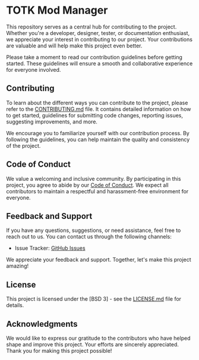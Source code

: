 # TOTK Mod Manager

This repository serves as a central hub for contributing to the project. Whether you're a developer, designer, tester, or documentation enthusiast, we appreciate your interest in contributing to our project. Your contributions are valuable and will help make this project even better.

Please take a moment to read our contribution guidelines before getting started. These guidelines will ensure a smooth and collaborative experience for everyone involved.

## Contributing

To learn about the different ways you can contribute to the project, please refer to the [CONTRIBUTING.md](CONTRIBUTING.md) file. It contains detailed information on how to get started, guidelines for submitting code changes, reporting issues, suggesting improvements, and more.

We encourage you to familiarize yourself with our contribution process. By following the guidelines, you can help maintain the quality and consistency of the project.

## Code of Conduct

We value a welcoming and inclusive community. By participating in this project, you agree to abide by our [Code of Conduct](../CODE_OF_CONDUCT.md). We expect all contributors to maintain a respectful and harassment-free environment for everyone.

## Feedback and Support

If you have any questions, suggestions, or need assistance, feel free to reach out to us. You can contact us through the following channels:

- Issue Tracker: [GitHub Issues](https://github.com/vasilvestre/totk-mod-manager-for-yuzu/issues)

We appreciate your feedback and support. Together, let's make this project amazing!

## License

This project is licensed under the [BSD 3] - see the [LICENSE.md](../LICENSE.md) file for details.

## Acknowledgments

We would like to express our gratitude to the contributors who have helped shape and improve this project. Your efforts are sincerely appreciated. Thank you for making this project possible!
